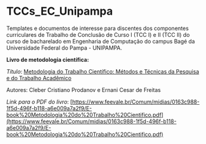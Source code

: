 # TCCs_EC_Unipampa
Templates e documentos de interesse para discentes dos componentes curriculares de Trabalho de Conclusão de Curso I (TCC I) e II (TCC II) do curso de bacharelado em Engenharia de Computação do campus Bagé da Universidade Federal do Pampa - UNIPAMPA.


**Livro de metodologia científica:**

_Título_: [Metodologia do Trabalho Científico: Métodos e Técnicas da Pesquisa e do Trabalho Acadêmico](https://www.feevale.br/institucional/editora-feevale/metodologia-do-trabalho-cientifico---2-edicao) 

Autores: Cleber Cristiano Prodanov e Ernani Cesar de Freitas

_Link para o PDF do livro_: [https://www.feevale.br/Comum/midias/0163c988-1f5d-496f-b118-a6e009a7a2f9/E-book%20Metodologia%20do%20Trabalho%20Cientifico.pdf](https://www.feevale.br/Comum/midias/0163c988-1f5d-496f-b118-a6e009a7a2f9/E-book%20Metodologia%20do%20Trabalho%20Cientifico.pdf)
